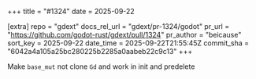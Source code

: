 +++
title = "#1324"
date = 2025-09-22

[extra]
repo = "gdext"
docs_rel_url = "gdext/pr-1324/godot"
pr_url = "https://github.com/godot-rust/gdext/pull/1324"
pr_author = "beicause"
sort_key = 2025-09-22
date_time = 2025-09-22T21:55:45Z
commit_sha = "6042a4a105a25bc280225b2285a0aabeb22c9c13"
+++

Make `base_mut` not clone `Gd` and work in init and predelete
